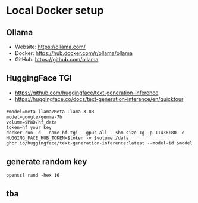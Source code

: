 # Local Docker setup

## Ollama
- Website: https://ollama.com/
- Docker: https://hub.docker.com/r/ollama/ollama
- GitHub: https://github.com/ollama


## HuggingFace TGI
- https://github.com/huggingface/text-generation-inference
- https://huggingface.co/docs/text-generation-inference/en/quicktour


#### 
```shell
#model=meta-llama/Meta-Llama-3-8B
model=google/gemma-7b
volume=$PWD/hf_data
token=hf_your_key
docker run -d --name hf-tgi --gpus all --shm-size 1g -p 11436:80 -e HUGGING_FACE_HUB_TOKEN=$token -v $volume:/data ghcr.io/huggingface/text-generation-inference:latest --model-id $model
```

## generate random key
```shell
openssl rand -hex 16
```

## tba

